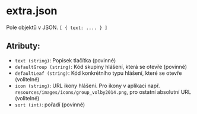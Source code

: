 extra.json
================

Pole objektů v JSON. `[ { text: .... } ]`

Atributy:
---------
- `text (string)`: Popisek tlačítka (povinné)
- `defaultGroup (string)`: Kód skupiny hlášení, která se otevře (povinné)
- `defaultLeaf (string)`: Kód konkrétního typu hlášení, které se otevře (volitelné)
- `icon (string)`: URL ikony hlášení. Pro ikony v aplikaci např. `resources/images/icons/group_volby2014.png`, pro ostatní absolutní URL (volitelné)
- `sort (int)`: pořadí (povinné)
